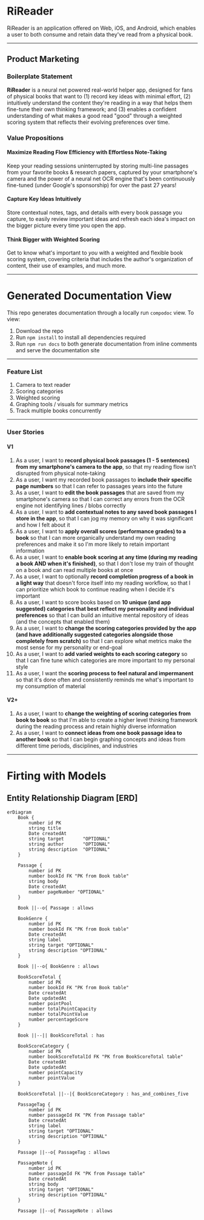 # RiReader
RiReader is an application offered on Web, iOS, and Android, which enables a user to both consume and retain data they've read from a physical book. 

---

## Product Marketing

### Boilerplate Statement
**RiReader** is a neural net powered real-world helper app, designed for fans of physical books 
that want to (1) record key ideas with minimal effort, (2) intuitively understand the content they're reading 
in a way that helps them fine-tune their own thinking framework; and (3) enables a confident understanding of 
what makes a good read "good" through a weighted scoring system that reflects their evolving preferences over time.


### Value Propositions
#### Maximize Reading Flow Efficiency with Effortless Note-Taking
Keep your reading sessions uninterrupted by storing multi-line passages from your favorite books & research papers, captured by 
your smartphone's camera and the power of a neural net OCR engine that's been continuously fine-tuned (under Google's sponsorship) 
for over the past 27 years!

#### Capture Key Ideas Intuitively
Store contextual notes, tags, and details with every book passage you capture, to easily review important ideas 
and refresh each idea's impact on the bigger picture every time you open the app.

#### Think Bigger with Weighted Scoring
Get to know what's important to _you_ with a weighted and flexible book scoring system, covering criteria that includes the author's organization of content, 
their use of examples, and much more. 

---

# Generated Documentation View
This repo generates documentation through a locally run `compodoc` view. To view:
1. Download the repo
2. Run `npm install` to install all dependencies required
3. Run `npm run docs` to both generate documentation from inline comments and serve the documentation site

---

### Feature List
1. Camera to text reader
2. Scoring categories
3. Weighted scoring
4. Graphing tools / visuals for summary metrics
5. Track multiple books concurrently

---

### User Stories
#### V1
1. As a user, I want to **record physical book passages (1 - 5 sentences) from my smartphone's camera to the app**, so that my reading flow isn't disrupted from physical note-taking
2. As a user, I want my recorded book passages to **include their specific page numbers** so that I can refer to passages years into the future
3. As a user, I want to **edit the book passages** that are saved from my smartphone's camera so that I can correct any errors from the OCR engine not identifying lines / blobs correctly
4. As a user, I want to **add contextual notes to any saved book passages I store in the app**, so that I can jog my memory on why it was significant and how I felt about it
5. As a user, I want to **apply overall scores (performance grades) to a book** so that I can more organically understand my own reading preferences and make it so I'm more likely to retain important information
6. As a user, I want to **enable book scoring at any time (during my reading a book AND when it's finished)**, so that I don't lose my train of thought on a book and can read multiple books at once
7. As a user, I want to optionally **record completion progress of a book in a light way** that doesn't force itself into my reading workflow, so that I can prioritize which book to continue reading when I decide it's important
8. As a user, I want to score books based on **10 unique (and app suggested) categories that best reflect my personality and individual preferences** so that I can build an intuitive mental repository of ideas (and the concepts that enabled them)
9. As a user, I want to **change the scoring categories provided by the app (and have additionally suggested categories alongside those completely from scratch)** so that I can explore what metrics make the most sense for my personality or end-goal
10. As a user, I want to **add varied weights to each scoring category** so that I can fine tune which categories are more important to my personal style
11. As a user, I want the **scoring process to feel natural and impermanent** so that it's done often and consistently reminds me what's important to my consumption of material


#### V2+
1. As a user, I want to **change the weighting of scoring categories from book to book** so that I'm able to create a higher level thinking framework during the reading process and retain highly diverse information
2. As a user, I want to **connect ideas from one book passage idea to another book** so that I can begin graphing concepts and ideas from different time periods, disciplines, and industries


---
# Firting with Models

## Entity Relationship Diagram [ERD]
```mermaid
erDiagram
    Book {
        number id PK
        string title
        Date createdAt
        string target       "OPTIONAL"
        string author       "OPTIONAL"
        string description  "OPTIONAL"
    }

    Passage {
        number id PK
        number bookId FK "PK from Book table"
        string body 
        Date createdAt
        number pageNumber "OPTIONAL"
    }

    Book ||--o{ Passage : allows

    BookGenre {
        number id PK
        number bookId FK "PK from Book table"
        Date createdAt
        string label
        string target "OPTIONAL"
        string description "OPTIONAL"    
    }

    Book ||--o{ BookGenre : allows

    BookScoreTotal {
        number id PK
        number bookId FK "PK from Book table"
        Date createdAt
        Date updatedAt
        number pointPool
        number totalPointCapacity
        number totalPointValue
        number percentageScore
    }

    Book ||--|| BookScoreTotal : has

    BookScoreCategory {
        number id PK
        number bookScoreTotalId FK "PK from BookScoreTotal table"
        Date createdAt
        Date updatedAt
        number pointCapacity
        number pointValue
    }

    BookScoreTotal ||--|{ BookScoreCategory : has_and_combines_five

    PassageTag {
        number id PK
        number passageId FK "PK from Passage table"
        Date createdAt
        string label
        string target "OPTIONAL"
        string description "OPTIONAL"
    }

    Passage ||--o{ PassageTag : allows

    PassageNote {
        number id PK
        number passageId FK "PK from Passage table"
        Date createdAt
        string body
        string target "OPTIONAL"
        string description "OPTIONAL"
    }
 
    Passage ||--o{ PassageNote : allows
```
